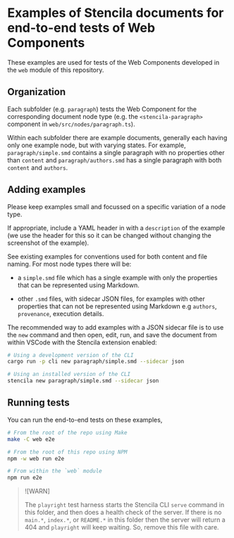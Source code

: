 # Examples of Stencila documents for end-to-end tests of Web Components

These examples are used for tests of the Web Components developed in the `web` module of this repository.

## Organization

Each subfolder (e.g. `paragraph`) tests the Web Component for the corresponding document node type (e.g. the `<stencila-paragraph>` component in `web/src/nodes/paragraph.ts`).

Within each subfolder there are example documents, generally each having only one example node, but with varying states. For example, `paragraph/simple.smd` contains a single paragraph with no properties other than `content` and `paragraph/authors.smd` has a single paragraph with both `content` and `authors`.

## Adding examples

Please keep examples small and focussed on a specific variation of a node type. 

If appropriate, include a YAML header in with a `description` of the example (we use the header for this so it can be changed without changing the screenshot of the example). 

See existing examples for conventions used for both content and file naming. For most node types there will be:

- a `simple.smd` file which has a single example with only the properties that can be represented using Markdown.

- other `.smd` files, with sidecar JSON files, for examples with other properties that can not be represented using Markdown e.g `authors`, `provenance`, execution details.

The recommended way to add examples with a JSON sidecar file is to use the `new` command and then open, edit, run, and save the document from within VSCode with the Stencila extension enabled:

```sh
# Using a development version of the CLI
cargo run -p cli new paragraph/simple.smd --sidecar json

# Using an installed version of the CLI
stencila new paragraph/simple.smd --sidecar json
```

## Running tests

You can run the end-to-end tests on these examples,

```sh
# From the root of the repo using Make
make -C web e2e

# From the root of this repo using NPM
npm -w web run e2e

# From within the `web` module
npm run e2e
```

> ![WARN]
>
> The `playright` test harness starts the Stencila CLI `serve` command
> in this folder, and then does a health check of the server. If there
> is no `main.*`, `index.*`, or `README.*` in this folder then the server
> will return a 404 and `playright` will keep waiting.
> So, remove this file with care.

